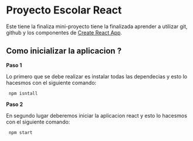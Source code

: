 # Proyecto Escolar React 

Este tiene la finaliza mini-proyecto tiene la finalizada aprender a utilizar git, github y los componentes  de [Create React App](https://github.com/facebook/create-react-app).

## Como inicializar la aplicacion ?

**Paso 1**

Lo primero que se debe realizar es instalar todas las dependecias y esto lo hacesmos con el siguiente comando:

```
 npm isntall

 ```
 **Paso 2**

En  segundo lugar deberemos iniciar la aplicacion react  y esto lo hacesmos con el siguiente comando:

```
 npm start

 ```
